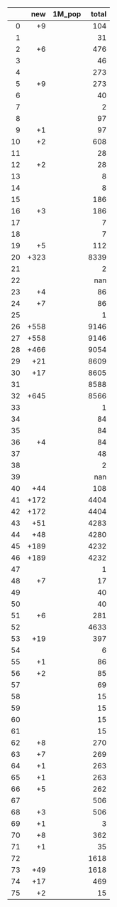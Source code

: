 |    |   new | 1M_pop   |   total |
|---:|------:|:---------|--------:|
|  0 |    +9 |          |     104 |
|  1 |       |          |      31 |
|  2 |    +6 |          |     476 |
|  3 |       |          |      46 |
|  4 |       |          |     273 |
|  5 |    +9 |          |     273 |
|  6 |       |          |      40 |
|  7 |       |          |       2 |
|  8 |       |          |      97 |
|  9 |    +1 |          |      97 |
| 10 |    +2 |          |     608 |
| 11 |       |          |      28 |
| 12 |    +2 |          |      28 |
| 13 |       |          |       8 |
| 14 |       |          |       8 |
| 15 |       |          |     186 |
| 16 |    +3 |          |     186 |
| 17 |       |          |       7 |
| 18 |       |          |       7 |
| 19 |    +5 |          |     112 |
| 20 |  +323 |          |    8339 |
| 21 |       |          |       2 |
| 22 |       |          |     nan |
| 23 |    +4 |          |      86 |
| 24 |    +7 |          |      86 |
| 25 |       |          |       1 |
| 26 |  +558 |          |    9146 |
| 27 |  +558 |          |    9146 |
| 28 |  +466 |          |    9054 |
| 29 |   +21 |          |    8609 |
| 30 |   +17 |          |    8605 |
| 31 |       |          |    8588 |
| 32 |  +645 |          |    8566 |
| 33 |       |          |       1 |
| 34 |       |          |      84 |
| 35 |       |          |      84 |
| 36 |    +4 |          |      84 |
| 37 |       |          |      48 |
| 38 |       |          |       2 |
| 39 |       |          |     nan |
| 40 |   +44 |          |     108 |
| 41 |  +172 |          |    4404 |
| 42 |  +172 |          |    4404 |
| 43 |   +51 |          |    4283 |
| 44 |   +48 |          |    4280 |
| 45 |  +189 |          |    4232 |
| 46 |  +189 |          |    4232 |
| 47 |       |          |       1 |
| 48 |    +7 |          |      17 |
| 49 |       |          |      40 |
| 50 |       |          |      40 |
| 51 |    +6 |          |     281 |
| 52 |       |          |    4633 |
| 53 |   +19 |          |     397 |
| 54 |       |          |       6 |
| 55 |    +1 |          |      86 |
| 56 |    +2 |          |      85 |
| 57 |       |          |      69 |
| 58 |       |          |      15 |
| 59 |       |          |      15 |
| 60 |       |          |      15 |
| 61 |       |          |      15 |
| 62 |    +8 |          |     270 |
| 63 |    +7 |          |     269 |
| 64 |    +1 |          |     263 |
| 65 |    +1 |          |     263 |
| 66 |    +5 |          |     262 |
| 67 |       |          |     506 |
| 68 |    +3 |          |     506 |
| 69 |    +1 |          |       3 |
| 70 |    +8 |          |     362 |
| 71 |    +1 |          |      35 |
| 72 |       |          |    1618 |
| 73 |   +49 |          |    1618 |
| 74 |   +17 |          |     469 |
| 75 |    +2 |          |      15 |